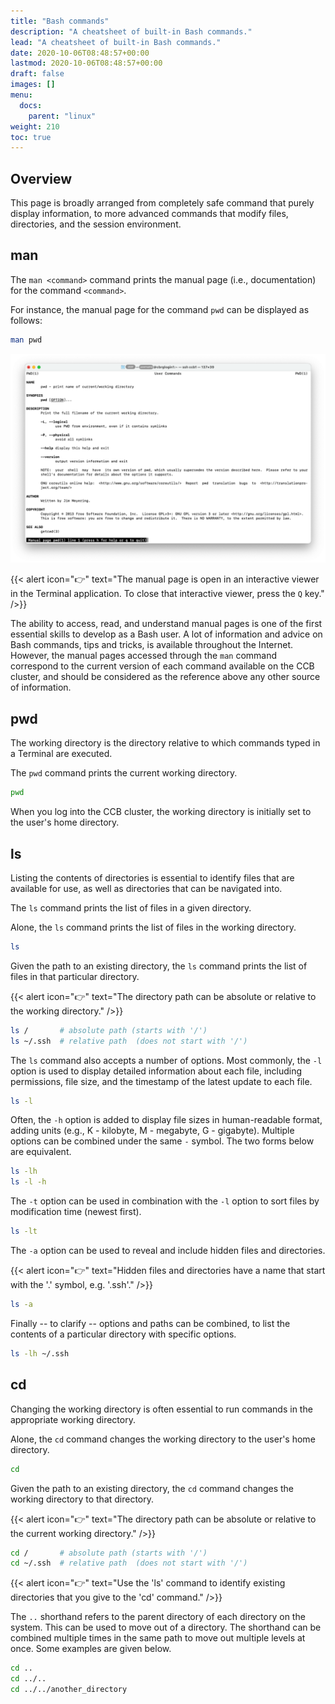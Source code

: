 ```yaml
---
title: "Bash commands"
description: "A cheatsheet of built-in Bash commands."
lead: "A cheatsheet of built-in Bash commands."
date: 2020-10-06T08:48:57+00:00
lastmod: 2020-10-06T08:48:57+00:00
draft: false
images: []
menu:
  docs:
    parent: "linux"
weight: 210
toc: true
---
```


## Overview

This page is broadly arranged from completely safe command that purely display information,
to more advanced commands that modify files, directories, and the session environment.

## man

The `man <command>` command prints the manual page (i.e., documentation) for the command `<command>`.

For instance, the manual page for the command `pwd` can be displayed as follows:

```bash
man pwd
```

![Manual page for the 'pwd' command.](man-pwd.png)

{{< alert icon="👉" text="The manual page is open in an interactive viewer in the Terminal application. To close that interactive viewer, press the `Q` key." />}}

The ability to access, read, and understand manual pages is one of the first essential skills
to develop as a Bash user.
A lot of information and advice on Bash commands, tips and tricks, is available throughout the Internet.
However, the manual pages accessed through the `man` command correspond to the current version
of each command available on the CCB cluster, and should be considered as the reference above any
other source of information.

## pwd

The working directory is the directory relative to which commands typed in a
Terminal are executed.

The `pwd` command prints the current working directory.

```bash
pwd
```

When you log into the CCB cluster, the working directory is initially set to
the user's home directory.

## ls

Listing the contents of directories is essential to identify files that are
available for use, as well as directories that can be navigated into.

The `ls` command prints the list of files in a given directory.

Alone, the `ls` command prints the list of files in the working directory.

```bash
ls
```

Given the path to an existing directory, the `ls` command prints the list of
files in that particular directory.

{{< alert icon="👉" text="The directory path can be absolute or relative to the working directory." />}}

```bash
ls /       # absolute path (starts with '/')
ls ~/.ssh  # relative path  (does not start with '/')
```

The `ls` command also accepts a number of options.
Most commonly, the `-l` option is used to display detailed information about
each file, including permissions, file size, and the timestamp of the latest
update to each file.

```bash
ls -l
```

Often, the `-h` option is added to display file sizes in human-readable format,
adding units (e.g., K - kilobyte, M - megabyte, G - gigabyte).
Multiple options can be combined under the same `-` symbol.
The two forms below are equivalent.

```bash
ls -lh
ls -l -h
```

The `-t` option can be used in combination with the `-l` option to sort files
by modification time (newest first).

```bash
ls -lt
```

The `-a` option can be used to reveal and include hidden files and directories.

{{< alert icon="👉" text="Hidden files and directories have a name that start with the '.' symbol, e.g. '.ssh'." />}}

```bash
ls -a
```

Finally -- to clarify -- options and paths can be combined, to list the contents
of a particular directory with specific options.

```bash
ls -lh ~/.ssh
```

## cd

Changing the working directory is often essential to run commands in the
appropriate working directory.

Alone, the `cd` command changes the working directory to the user's home directory.

```bash
cd
```

Given the path to an existing directory, the `cd` command changes the working directory to
that directory.

{{< alert icon="👉" text="The directory path can be absolute or relative to the current working directory." />}}

```bash
cd /       # absolute path (starts with '/')
cd ~/.ssh  # relative path  (does not start with '/')
```

{{< alert icon="👉" text="Use the 'ls' command to identify existing directories that you give to the 'cd' command." />}}

The `..` shorthand refers to the parent directory of each directory on the system.
This can be used to move out of a directory.
The shorthand can be combined multiple times in the same path to move out multiple
levels at once.
Some examples are given below.

```bash
cd ..
cd ../..
cd ../../another_directory
```

<!-- Link definitions -->

